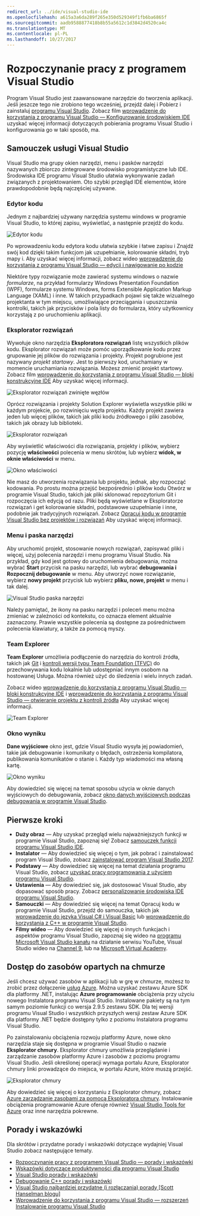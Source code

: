```yaml
---
redirect_url: ../ide/visual-studio-ide
ms.openlocfilehash: a615a3a6da289f265e350d529349f1fb6ba6865f
ms.sourcegitcommit: aadb9588877418b8b55a5612c1d3842d4520ca4c
ms.translationtype: MT
ms.contentlocale: pl-PL
ms.lasthandoff: 10/27/2017
---
```

# <a name="get-started-with-visual-studio"></a>Rozpoczynanie pracy z programem Visual Studio
Program Visual Studio jest zaawansowane narzędzie do tworzenia aplikacji. Jeśli jeszcze tego nie zrobiono tego wcześniej, przejdź dalej i Pobierz i zainstaluj [programu Visual Studio](https://www.visualstudio.com/vs/). Zobacz film [wprowadzenie do korzystania z programu Visual Studio — Konfigurowanie środowiskiem IDE](https://www.youtube.com/watch?v=xLCedknQkN0&list=PLReL099Y5nRfw6VNvzMkv0sabT2crbSpK&index=1) uzyskać więcej informacji dotyczących pobierania programu Visual Studio i konfigurowania go w taki sposób, ma.

## <a name="visual-studio-tour"></a>Samouczek usługi Visual Studio
Visual Studio ma grupy okien narzędzi, menu i pasków narzędzi nazywanych zbiorczo zintegrowane środowisko programistyczne lub IDE. Środowiska IDE programu Visual Studio ułatwia wykonywanie zadań związanych z projektowaniem. Oto szybki przegląd IDE elementów, które prawdopodobnie będą najczęściej używane.

### <a name="code-editor"></a>Edytor kodu
Jednym z najbardziej używany narzędzia systemu windows w programie Visual Studio, to której zapisu, wyświetlać, a następnie przejdź do kodu.

![Edytor kodu](../ide/media/VSIDE_CodeWindow.png)

Po wprowadzeniu kodu edytora kodu ułatwia szybkie i łatwe zapisu i Znajdź swój kod dzięki takim funkcjom jak uzupełnianie, kolorowanie składni, tryb mapy i. Aby uzyskać więcej informacji, zobacz wideo [wprowadzenie do korzystania z programu Visual Studio — edycji i nawigowanie po kodzie](https://www.youtube.com/watch?v=4glwwioCVjA&list=PLReL099Y5nRfw6VNvzMkv0sabT2crbSpK&index=5)

Niektóre typy rozwiązanie może zawierać systemu windows o nazwie *formularze*, na przykład formularzy Windows Presentation Foundation (WPF), formularze systemu Windows, forms Extensible Application Markup Language (XAML) i inne. W takich przypadkach pojawi się także wizualnego projektanta w tym miejscu, umożliwiające przeciągania i upuszczania kontrolki, takich jak przycisków i pola listy do formularza, który użytkownicy korzystają z po uruchomieniu aplikacji.

### <a name="solution-explorer"></a>Eksplorator rozwiązań
Wywołuje okno narzędzia **Eksploratora rozwiązań** listę wszystkich plików kodu. Eksplorator rozwiązań może pomóc uporządkowanie kodu przez grupowanie jej plików do rozwiązania i projekty. Projekt pogrubione jest nazywany *projekt startowy*. Jest to pierwszy kod, uruchamiany w momencie uruchamiania rozwiązania. Możesz zmienić projekt startowy. Zobacz film [wprowadzenie do korzystania z programu Visual Studio — bloki konstrukcyjne IDE](https://www.youtube.com/watch?v=JHc3_gsCmZg&index=2&list=PLReL099Y5nRfw6VNvzMkv0sabT2crbSpK) Aby uzyskać więcej informacji.

![Eksplorator rozwiązań zwinięte węzłów](../ide/media/VSIDE_SolutionExplorer2_callouts.png)

 Oprócz rozwiązania i projekty Solution Explorer wyświetla wszystkie pliki w każdym projekcie, po rozwinięciu węzła projektu. Każdy projekt zawiera jeden lub więcej plików, takich jak pliki kodu źródłowego i pliki zasobów, takich jak obrazy lub biblioteki.

![Eksplorator rozwiązań](../ide/media/VSIDE_SolutionExplorer3.png)

Aby wyświetlić właściwości dla rozwiązania, projekty i plików, wybierz pozycję **właściwości** polecenia w menu skrótów, lub wybierz **widok, w oknie właściwości** w menu.

![Okno właściwości](../ide/media/VSIDE_SolutionExplorer4.png)

Nie masz do utworzenia rozwiązania lub projektu, jednak, aby rozpocząć kodowania. Po prostu można przejść bezpośrednio i plików kodu Otwórz w programie Visual Studio, takich jak pliki sklonować repozytorium Git i rozpoczęcia ich edycją od razu. Pliki będą wyświetlane w Eksploratorze rozwiązań i get kolorowanie składni, podstawowe uzupełnianie i inne, podobnie jak tradycyjnych rozwiązań. Zobacz [Opracuj kodu w programie Visual Studio bez projektów i rozwiązań](../ide/develop-code-in-visual-studio-without-projects-or-solutions.md) Aby uzyskać więcej informacji.

### <a name="toolbar-and-menus"></a>Menu i paska narzędzi
Aby uruchomić projekt, stosowanie nowych rozwiązań, zapisywać pliki i więcej, użyj polecenia narzędzi i menu programu Visual Studio. Na przykład, gdy kod jest gotowy do uruchomienia debugowania, można wybrać **Start** przycisk na pasku narzędzi, lub wybrać **debugowania i Rozpocznij debugowanie** w menu. Aby utworzyć nowe rozwiązanie, wybierz **nowy projekt** przycisk lub wybierz **pliku, nowe, projekt** w menu i tak dalej.

![Visual Studio paska narzędzi](../ide/media/VSIDE_SolutionExplorer5_callouts.png)

Należy pamiętać, że ikony na pasku narzędzi i poleceń menu można zmieniać w zależności od kontekstu, co oznacza element aktualnie zaznaczony. Prawie wszystkie polecenia są dostępne za pośrednictwem polecenia klawiatury, a także za pomocą myszy.

### <a name="team-explorer"></a>Team Explorer
**Team Explorer** umożliwia podłączenie do narzędzia do kontroli źródła, takich jak [Git](https://git-scm.com/) i [kontroli wersji typu Team Foundation (TFVC)](https://www.visualstudio.com/en-us/docs/tfvc/overview) do przechowywania kodu lokalnie lub udostępniać innym osobom na hostowanej Usługa. Można również użyć do śledzenia i wielu innych zadań.

Zobacz wideo [wprowadzenie do korzystania z programu Visual Studio — bloki konstrukcyjne IDE](https://www.youtube.com/watch?v=JHc3_gsCmZg&index=2&list=PLReL099Y5nRfw6VNvzMkv0sabT2crbSpK) i [wprowadzenie do korzystania z programu Visual Studio — otwieranie projektu z kontroli źródła](https://www.youtube.com/watch?v=pc9vX_4RGV4&list=PLReL099Y5nRfw6VNvzMkv0sabT2crbSpK&index=3) Aby uzyskać więcej informacji.

![Team Explorer](../ide/media/TeamExplorer.png)

### <a name="output-window"></a>Okno wyniku
**Dane wyjściowe** okno jest, gdzie Visual Studio wysyła jej powiadomień, takie jak debugowanie i komunikaty o błędach, ostrzeżenia kompilatora, publikowania komunikatów o stanie i. Każdy typ wiadomości ma własną kartę.

![Okno wyniku](../ide/media/VSIDE_OutputWindow.png)

Aby dowiedzieć się więcej na temat sposobu użycia w oknie danych wyjściowych do debugowania, zobacz [okno danych wyjściowych podczas debugowania w programie Visual Studio](https://blogs.msdn.microsoft.com/visualstudioalm/2015/02/09/the-output-window-while-debugging-with-visual-studio/).

## <a name="first-steps"></a>Pierwsze kroki
- **Duży obraz** — Aby uzyskać przegląd wielu najważniejszych funkcji w programie Visual Studio, zapoznaj się! Zobacz [samouczek funkcji programu Visual Studio IDE](../ide/visual-studio-ide.md).
- **Instalator** — Aby dowiedzieć się więcej o tym, jak pobrać i zainstalować program Visual Studio, zobacz [zainstalować program Visual Studio 2017](../install/install-visual-studio.md).
- **Podstawy** — Aby dowiedzieć się więcej na temat działania programu Visual Studio, zobacz [uzyskać pracy programowania z użyciem programu Visual Studio](../ide/get-started-developing-with-visual-studio.md).
- **Ustawienia** — Aby dowiedzieć się, jak dostosować Visual Studio, aby dopasować sposób pracy. Zobacz [personalizowanie środowiska IDE programu Visual Studio](../ide/personalizing-the-visual-studio-ide.md).
- **Samouczki** — Aby dowiedzieć się więcej na temat Opracuj kodu w programie Visual Studio, przejdź do samouczka, takich jak [wprowadzenie do języka Visual C# i Visual Basic](../ide/getting-started-with-visual-csharp-and-visual-basic.md) lub [wprowadzenie do korzystania z C++ w programie Visual Studio](../ide/getting-started-with-cpp-in-visual-studio.md).
- **Filmy wideo** — Aby dowiedzieć się więcej o innych funkcjach i aspektów programu Visual Studio, zapoznaj się wideo na [programu Microsoft Visual Studio kanału](https://www.youtube.com/user/VisualStudio/videos) na działanie serwisu YouTube, Visual Studio wideo na [Channel 9](https://channel9.msdn.com/Tags/visual+studio), lub na [Microsoft Virtual Academy](https://mva.microsoft.com/product-training/visual-studio-courses#!jobf=Developer).

## <a name="access-cloud-based-resources"></a>Dostęp do zasobów opartych na chmurze
Jeśli chcesz używać zasobów w aplikacji lub w grę w chmurze, możesz to zrobić przez dołączenie [usług Azure](https://azure.microsoft.com/en-us/services/). Można uzyskać zestawu Azure SDK dla platformy .NET, instalując **Azure programowanie** obciążenia przy użyciu nowego Instalatora programu Visual Studio. Instalowane pakiety są na tym samym poziomie funkcji co wersja 2.9.5 zestawu SDK. Dla tej wersji programu Visual Studio i wszystkich przyszłych wersji zestaw Azure SDK dla platformy .NET będzie dostępny tylko z poziomu Instalatora programu Visual Studio.

Po zainstalowaniu obciążenia rozwoju platformy Azure, nowe okno narzędzia staje się dostępna w programie Visual Studio o nazwie **Eksplorator chmury**. Eksplorator chmury umożliwia przeglądanie i zarządzanie zasobów platformy Azure i zasobów z poziomu programu Visual Studio. Jeśli określonej operacji wymaga portalu Azure, Eksplorator chmury linki prowadzące do miejsca, w portalu Azure, które muszą przejść.

![Eksplorator chmury](../ide/media/VSIDE_CloudExplorer.png)

Aby dowiedzieć się więcej o korzystaniu z Eksplorator chmury, zobacz [Azure zarządzanie zasobami za pomocą Eksploratora chmury](https://azure.microsoft.com/en-us/documentation/articles/vs-azure-tools-resources-managing-with-cloud-explorer/).
Instalowanie obciążenia programowanie Azure oferuje również [Visual Studio Tools for Azure](https://www.visualstudio.com/vs/azure-tools/) oraz inne narzędzia pokrewne.

## <a name="tips-and-tricks"></a>Porady i wskazówki
Dla skrótów i przydatne porady i wskazówki dotyczące wydajniej Visual Studio zobacz następujące tematy.
- [Rozpoczynanie pracy z programem Visual Studio — porady i wskazówki](https://www.youtube.com/watch?v=vmXqGwn1Glk&list=PLReL099Y5nRfw6VNvzMkv0sabT2crbSpK&index=4)
- [Wskazówki dotyczące produktywności dla programu Visual Studio](../ide/productivity-tips-for-visual-studio.md)
- [Visual Studio porady i wskazówki](https://channel9.msdn.com/events/TechEd/2013/DEV-B353)
- [Debugowanie C++ porady i wskazówki](https://channel9.msdn.com/Shows/Visual-Studio-Toolbox/C-Plus-Plus-Debugging-Tips-and-Tricks)
- [Visual Studio najbardziej przydatne (i rozłączania) porady [Scott Hanselman blogu]](https://www.hanselman.com/blog/VisualStudiosMostUsefulAndUnderusedTips.aspx)
- [Wprowadzenie do korzystania z programu Visual Studio — rozszerzeń Instalowanie programu Visual Studio](https://www.youtube.com/watch?v=MWLLQaknRZY&list=PLReL099Y5nRfw6VNvzMkv0sabT2crbSpK&index=7)
